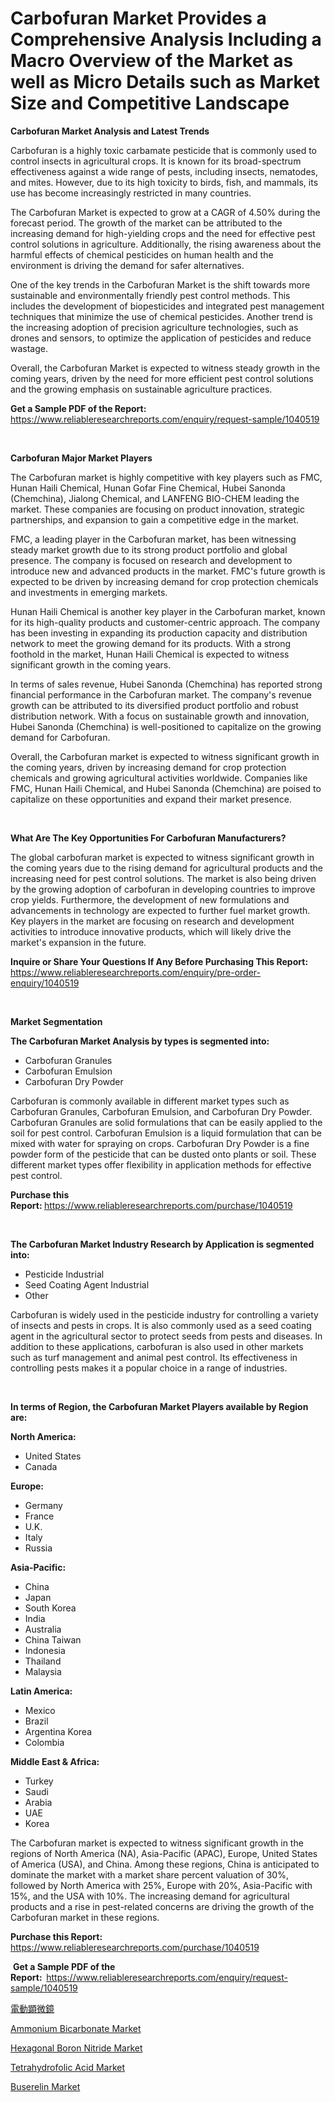 <p><h1>Carbofuran Market Provides a Comprehensive Analysis Including a Macro Overview of the Market as well as Micro Details such as Market Size and Competitive Landscape</h1></p><p><strong>Carbofuran Market Analysis and Latest Trends</strong></p>
<p><p>Carbofuran is a highly toxic carbamate pesticide that is commonly used to control insects in agricultural crops. It is known for its broad-spectrum effectiveness against a wide range of pests, including insects, nematodes, and mites. However, due to its high toxicity to birds, fish, and mammals, its use has become increasingly restricted in many countries.</p><p>The Carbofuran Market is expected to grow at a CAGR of 4.50% during the forecast period. The growth of the market can be attributed to the increasing demand for high-yielding crops and the need for effective pest control solutions in agriculture. Additionally, the rising awareness about the harmful effects of chemical pesticides on human health and the environment is driving the demand for safer alternatives.</p><p>One of the key trends in the Carbofuran Market is the shift towards more sustainable and environmentally friendly pest control methods. This includes the development of biopesticides and integrated pest management techniques that minimize the use of chemical pesticides. Another trend is the increasing adoption of precision agriculture technologies, such as drones and sensors, to optimize the application of pesticides and reduce wastage.</p><p>Overall, the Carbofuran Market is expected to witness steady growth in the coming years, driven by the need for more efficient pest control solutions and the growing emphasis on sustainable agriculture practices.</p></p>
<p><strong>Get a Sample PDF of the Report:&nbsp;</strong> <a href="https://www.reliableresearchreports.com/enquiry/request-sample/1040519">https://www.reliableresearchreports.com/enquiry/request-sample/1040519</a></p>
<p>&nbsp;</p>
<p><strong>Carbofuran Major Market Players</strong></p>
<p><p>The Carbofuran market is highly competitive with key players such as FMC, Hunan Haili Chemical, Hunan Gofar Fine Chemical, Hubei Sanonda (Chemchina), Jialong Chemical, and LANFENG BIO-CHEM leading the market. These companies are focusing on product innovation, strategic partnerships, and expansion to gain a competitive edge in the market.</p><p>FMC, a leading player in the Carbofuran market, has been witnessing steady market growth due to its strong product portfolio and global presence. The company is focused on research and development to introduce new and advanced products in the market. FMC's future growth is expected to be driven by increasing demand for crop protection chemicals and investments in emerging markets.</p><p>Hunan Haili Chemical is another key player in the Carbofuran market, known for its high-quality products and customer-centric approach. The company has been investing in expanding its production capacity and distribution network to meet the growing demand for its products. With a strong foothold in the market, Hunan Haili Chemical is expected to witness significant growth in the coming years.</p><p>In terms of sales revenue, Hubei Sanonda (Chemchina) has reported strong financial performance in the Carbofuran market. The company's revenue growth can be attributed to its diversified product portfolio and robust distribution network. With a focus on sustainable growth and innovation, Hubei Sanonda (Chemchina) is well-positioned to capitalize on the growing demand for Carbofuran.</p><p>Overall, the Carbofuran market is expected to witness significant growth in the coming years, driven by increasing demand for crop protection chemicals and growing agricultural activities worldwide. Companies like FMC, Hunan Haili Chemical, and Hubei Sanonda (Chemchina) are poised to capitalize on these opportunities and expand their market presence.</p></p>
<p>&nbsp;</p>
<p><strong>What Are The Key Opportunities For Carbofuran Manufacturers?</strong></p>
<p><p>The global carbofuran market is expected to witness significant growth in the coming years due to the rising demand for agricultural products and the increasing need for pest control solutions. The market is also being driven by the growing adoption of carbofuran in developing countries to improve crop yields. Furthermore, the development of new formulations and advancements in technology are expected to further fuel market growth. Key players in the market are focusing on research and development activities to introduce innovative products, which will likely drive the market's expansion in the future.</p></p>
<p><strong>Inquire or Share Your Questions If Any Before Purchasing This Report:</strong> <a href="https://www.reliableresearchreports.com/enquiry/pre-order-enquiry/1040519">https://www.reliableresearchreports.com/enquiry/pre-order-enquiry/1040519</a></p>
<p>&nbsp;</p>
<p><strong>Market Segmentation</strong></p>
<p><strong>The Carbofuran Market Analysis by types is segmented into:</strong></p>
<p><ul><li>Carbofuran Granules</li><li>Carbofuran Emulsion</li><li>Carbofuran Dry Powder</li></ul></p>
<p><p>Carbofuran is commonly available in different market types such as Carbofuran Granules, Carbofuran Emulsion, and Carbofuran Dry Powder. Carbofuran Granules are solid formulations that can be easily applied to the soil for pest control. Carbofuran Emulsion is a liquid formulation that can be mixed with water for spraying on crops. Carbofuran Dry Powder is a fine powder form of the pesticide that can be dusted onto plants or soil. These different market types offer flexibility in application methods for effective pest control.</p></p>
<p><strong>Purchase this Report:&nbsp;</strong><a href="https://www.reliableresearchreports.com/purchase/1040519">https://www.reliableresearchreports.com/purchase/1040519</a></p>
<p>&nbsp;</p>
<p><strong>The Carbofuran Market Industry Research by Application is segmented into:</strong></p>
<p><ul><li>Pesticide Industrial</li><li>Seed Coating Agent Industrial</li><li>Other</li></ul></p>
<p><p>Carbofuran is widely used in the pesticide industry for controlling a variety of insects and pests in crops. It is also commonly used as a seed coating agent in the agricultural sector to protect seeds from pests and diseases. In addition to these applications, carbofuran is also used in other markets such as turf management and animal pest control. Its effectiveness in controlling pests makes it a popular choice in a range of industries.</p></p>
<p>&nbsp;</p>
<p><strong>In terms of Region, the Carbofuran Market Players available by Region are:</strong></p>
<p>
    <p> <strong> North America: </strong>
        <ul>
            <li>United States</li>
            <li>Canada</li>
        </ul>
        </p> 
    <p> <strong> Europe: </strong>
        <ul>
            <li>Germany</li>
            <li>France</li>
            <li>U.K.</li>
            <li>Italy</li>
            <li>Russia</li>
        </ul>
        </p> 
    <p> <strong> Asia-Pacific: </strong>
        <ul>
            <li>China</li>
            <li>Japan</li>
            <li>South Korea</li>
            <li>India</li>
            <li>Australia</li>
            <li>China Taiwan</li>
            <li>Indonesia</li>
            <li>Thailand</li>
            <li>Malaysia</li>
        </ul>
        </p> 
    <p> <strong> Latin America: </strong>
        <ul>
            <li>Mexico</li>
            <li>Brazil</li>
            <li>Argentina Korea</li>
            <li>Colombia</li>
        </ul>
        </p> 
    <p> <strong> Middle East & Africa: </strong>
        <ul>
            <li>Turkey</li>
            <li>Saudi</li>
            <li>Arabia</li>
            <li>UAE</li>
            <li>Korea</li>
        </ul>
    </p>
    </p>
<p><p>The Carbofuran market is expected to witness significant growth in the regions of North America (NA), Asia-Pacific (APAC), Europe, United States of America (USA), and China. Among these regions, China is anticipated to dominate the market with a market share percent valuation of 30%, followed by North America with 25%, Europe with 20%, Asia-Pacific with 15%, and the USA with 10%. The increasing demand for agricultural products and a rise in pest-related concerns are driving the growth of the Carbofuran market in these regions.</p></p>
<p><strong>Purchase this Report: </strong><a href="https://www.reliableresearchreports.com/purchase/1040519">https://www.reliableresearchreports.com/purchase/1040519</a></p>
<p>&nbsp;<strong>Get a Sample PDF of the Report:&nbsp;&nbsp;</strong><a href="https://www.reliableresearchreports.com/enquiry/request-sample/1040519">https://www.reliableresearchreports.com/enquiry/request-sample/1040519</a></p>
<p><strong></strong></p>
<p><p><a href="https://github.com/jkjreqjscoxx7/Market-Research-Report-List-1/blob/main/3282364189503.md">電動顕微鏡</a></p><p><a href="https://github.com/brenzgnarento/Market-Research-Report-List-1/blob/main/ammonium-bicarbonate-market.md">Ammonium Bicarbonate Market</a></p><p><a href="https://github.com/jerrycopelandthomaswsqd8q/Market-Research-Report-List-1/blob/main/hexagonal-boron-nitride-market.md">Hexagonal Boron Nitride Market</a></p><p><a href="https://issuu.com/reportprime-2/docs/tetrahydrofolic-acid-market-size-2030.pptx">Tetrahydrofolic Acid Market</a></p><p><a href="https://issuu.com/reportprime-2/docs/buserelin-market-size-2030.pptx">Buserelin Market</a></p></p>
